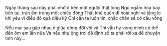 Ngày tháng sau này phải nhớ ở bên một người thật lòng
Ngủ ngắm hoa bay bên tai, trán ấm trong một chiều đông
Thật khẽ quên đi hoài nghi và lắng lo khi yêu vì điều đó quá diệu kỳ
Chỉ cần ta luôn tin, chắc chắn sẽ có cầu vồng

Nếu mai sau gặp nhau ở giữa dòng đời vội vã
Thì vẫn hy vọng mình có thể đến ôm em lần nữa
Và nếu như ông trời đã định số ta phải rời xa để chuyện tình này...